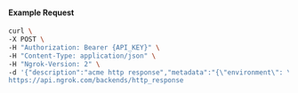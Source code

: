 <!-- Code generated for API Clients. DO NOT EDIT. -->

#### Example Request

```bash
curl \
-X POST \
-H "Authorization: Bearer {API_KEY}" \
-H "Content-Type: application/json" \
-H "Ngrok-Version: 2" \
-d '{"description":"acme http response","metadata":"{\"environment\": \"staging\"}","body":"I'm a teapot","headers":{"Content-Type":"text/plain"},"status_code":418}' \
https://api.ngrok.com/backends/http_response
```
